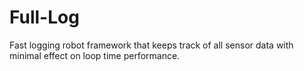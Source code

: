 # Full-Log
Fast logging robot framework that keeps track of all sensor data with minimal effect on loop time performance.
